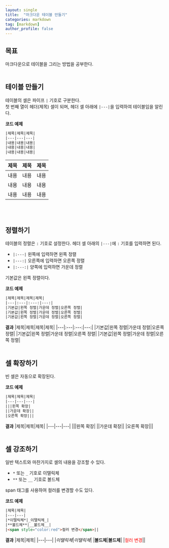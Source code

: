 ```yaml
---
layout: single
title:  "마크다운 테이블 만들기"
categories: markdown
tag: [markdown]
author_profile: false
---
```


## 목표
마크다운으로 테이블을 그리는 방법을 공부한다. 
<br>
<br>



## 테이블 만들기
테이블의 셀은 파이프 <code>|</code> 기호로 구분한다.  
첫 번째 열이 헤더(제목) 셀이 되며, 헤더 셀 아래에 <code>|---|</code>을 입력하여 테이블임을 알린다.
<br>

**코드 예제**
```html
|제목|제목|제목|
|---|---|---|
|내용|내용|내용|
|내용|내용|내용|
|내용|내용|내용|
```

|제목|제목|제목|
|---|---|---|
|내용|내용|내용|
|내용|내용|내용|
|내용|내용|내용|
<br>
<br>



## 정렬하기
테이블의 정렬은 <code>:</code> 기호로 설정한다.
헤더 셀 아래의 <code>|---|</code>에 <code>:</code> 기호를 입력하면 된다.
- <code>|:---|</code> 왼쪽에 입력하면 왼쪽 정렬
- <code>|---:|</code> 오른쪽에 입력하면 오른쪽 정렬
- <code>|:---:|</code> 양쪽에 입력하면 가운데 정렬

기본값은 왼쪽 정렬이다.
<br>

**코드 예제**
```html
|제목|제목|제목|제목|
|---|:---|:---:|---:|
|기본값|왼쪽 정렬|가운데 정렬|오른쪽 정렬|
|기본값|왼쪽 정렬|가운데 정렬|오른쪽 정렬|
|기본값|왼쪽 정렬|가운데 정렬|오른쪽 정렬|
```

**결과**
|제목|제목|제목|제목|
|---|:---|:---:|---:|
|기본값|왼쪽 정렬|가운데 정렬|오른쪽 정렬|
|기본값|왼쪽 정렬|가운데 정렬|오른쪽 정렬|
|기본값|왼쪽 정렬|가운데 정렬|오른쪽 정렬|
<br>
<br>



## 셀 확장하기
빈 셀은 자동으로 확장된다.
<br>

**코드 예제**
```html
|제목|제목|제목|
|---|---|---|
|||왼쪽 확장|
||가운데 확장||
|오른쪽 확장|||
```

**결과**
|제목|제목|제목|
|---|---|---|
|||왼쪽 확장|
||가운데 확장||
|오른쪽 확장|||
<br>
<br>



## 셀 강조하기
일반 텍스트와 마찬가지로 셀의 내용을 강조할 수 있다.
- <code>*</code> 또는 <code>_</code> 기호로 이탤릭체
- <code>**</code> 또는 <code>__</code> 기호로 볼드체

span 태그를 사용하여 컬러를 변경할 수도 있다.
<br>

**코드 예제**
```html
|제목|제목|
|---|---|
|*이탤릭체*|_이탤릭체_|
|**볼드체**|__볼드체__|
|<span style="color:red">컬러 변경</span>||
```

**결과**
|제목|제목|
|---|---|
|*이탤릭체*|_이탤릭체_|
|**볼드체**|__볼드체__|
|<span style="color:red">컬러 변경</span>||
